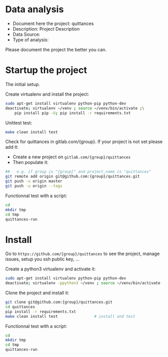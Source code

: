 # Data analysis
- Document here the project: quittances
- Description: Project Description
- Data Source:
- Type of analysis:

Please document the project the better you can.

# Startup the project

The initial setup.

Create virtualenv and install the project:
```bash
sudo apt-get install virtualenv python-pip python-dev
deactivate; virtualenv ~/venv ; source ~/venv/bin/activate ;\
    pip install pip -U; pip install -r requirements.txt
```

Unittest test:
```bash
make clean install test
```

Check for quittances in gitlab.com/{group}.
If your project is not set please add it:

- Create a new project on `gitlab.com/{group}/quittances`
- Then populate it:

```bash
##   e.g. if group is "{group}" and project_name is "quittances"
git remote add origin git@github.com:{group}/quittances.git
git push -u origin master
git push -u origin --tags
```

Functionnal test with a script:

```bash
cd
mkdir tmp
cd tmp
quittances-run
```

# Install

Go to `https://github.com/{group}/quittances` to see the project, manage issues,
setup you ssh public key, ...

Create a python3 virtualenv and activate it:

```bash
sudo apt-get install virtualenv python-pip python-dev
deactivate; virtualenv -ppython3 ~/venv ; source ~/venv/bin/activate
```

Clone the project and install it:

```bash
git clone git@github.com:{group}/quittances.git
cd quittances
pip install -r requirements.txt
make clean install test                # install and test
```
Functionnal test with a script:

```bash
cd
mkdir tmp
cd tmp
quittances-run
```
